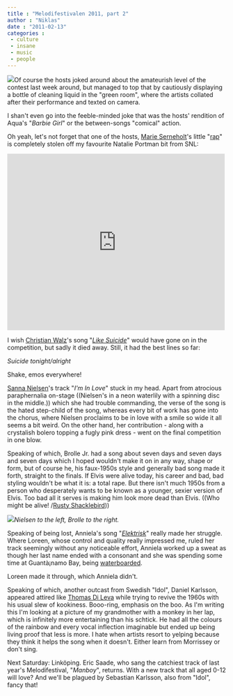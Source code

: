 ```yaml
---
title : "Melodifestivalen 2011, part 2"
author : "Niklas"
date : "2011-02-13"
categories : 
 - culture
 - insane
 - music
 - people
---
```


[![](http://images.wikia.com/logopedia/images/1/16/Melodifestivalen_symbol.png)](http://images.wikia.com/logopedia/images/1/16/Melodifestivalen_symbol.png)Of course the hosts joked around about the amateurish level of the contest last week around, but managed to top that by cautiously displaying a bottle of cleaning liquid in the "green room", where the artists collated after their performance and texted on camera.

I shan't even go into the feeble-minded joke that was the hosts' rendition of Aqua's "_Barbie Girl_" or the between-songs "comical" action.

Oh yeah, let's not forget that one of the hosts, [Marie Serneholt](http://en.wikipedia.org/wiki/Marie%20Serneholt)'s little "[rap](http://svtplay.se/v/2324787/marie_som_hip-hopare_-_karaokeversionen)" is completely stolen off my favourite Natalie Portman bit from SNL:

<iframe title="YouTube video player" width="500" height="405" src="http://www.youtube.com/embed/v8e6-IeQ0aw?rel=0" frameborder="0" allowfullscreen></iframe>

I wish [Christian Walz](http://en.wikipedia.org/wiki/Christian%20Walz)'s song "_[Like Suicide](http://svtplay.se/v/2324350/melodifestivalen/christian_walz_-_like_suicide)_" would have gone on in the competition, but sadly it died away. Still, it had the best lines so far:

_Suicide tonight/alright_

Shake, emos everywhere!

[Sanna Nielsen](http://en.wikipedia.org/wiki/Sanna%20Nielsen)'s track "_I'm In Love_" stuck in my head. Apart from atrocious paraphernalia on-stage ((Nielsen's in a neon waterlily with a spinning disc in the middle.)) which she had trouble commanding, the verse of the song is the hated step-child of the song, whereas every bit of work has gone into the chorus, where Nielsen proclaims to be in love with a smile so wide it all seems a bit weird. On the other hand, her contribution - along with a crystalish bolero topping a fugly pink dress - went on the final competition in one blow.

Speaking of which, Brolle Jr. had a song about seven days and seven days and seven days which I hoped wouldn't make it on in any way, shape or form, but of course he, his faux-1950s style and generally bad song made it forth, straight to the finals. If Elvis were alive today, his career and bad, bad styling wouldn't be what it is: a total rape. But there isn't much 1950s from a person who desperately wants to be known as a younger, sexier version of Elvis. Too bad all it serves is making him look more dead than Elvis. ((Who might be alive! /[Rusty Shacklebird](http://atlmalcontent.files.wordpress.com/2008/09/dale-gribble-eats-mushrooms-in-the-woods-ddd-screenshot-2.jpg)))

[![](http://img528.imageshack.us/img528/3082/capturepn.png)](http://img528.imageshack.us/img528/3082/capturepn.png)_Nielsen to the left, Brolle to the right._

Speaking of being lost, Anniela's song "_[Elektrisk](http://svtplay.se/v/2324347/melodifestivalen/anniela_-_elektrisk)_" really made her struggle. Where Loreen, whose control and quality really impressed me, ruled her track seemingly without any noticeable effort, Anniela worked up a sweat as though her last name ended with a consonant and she was spending some time at Guantà¡namo Bay, being [waterboarded](http://en.wikipedia.org/wiki/Waterboarding).

Loreen made it through, which Anniela didn't.

Speaking of which, another outcast from Swedish "Idol", Daniel Karlsson, appeared attired like [Thomas Di Leva](http://farm2.static.flickr.com/1050/1054042132_02d207d327.jpg) while trying to revive the 1960s with his usual slew of kookiness. Booo-ring, emphasis on the boo. As I'm writing this I'm looking at a picture of my grandmother with a monkey in her lap, which is infinitely more entertaining than his schtick. He had all the colours of the rainbow and every vocal inflection imaginable but ended up being living proof that less is more. I hate when artists resort to yelping because they think it helps the song when it doesn't. Either learn from Morrissey or don't sing.

Next Saturday: Linköping. Eric Saade, who sang the catchiest track of last year's Melodifestival, "_Manboy_", returns. With a new track that all aged 0-12 will love? And we'll be plagued by Sebastian Karlsson, also from "Idol", fancy that!
